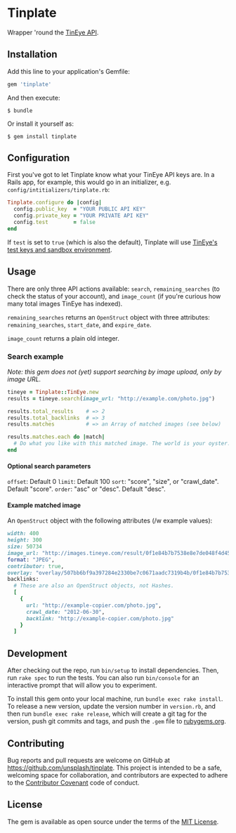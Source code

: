 # Tinplate

Wrapper 'round the [TinEye API](https://services.tineye.com/developers/tineyeapi/).

## Installation

Add this line to your application's Gemfile:

```ruby
gem 'tinplate'
```

And then execute:

    $ bundle

Or install it yourself as:

    $ gem install tinplate

## Configuration

First you've got to let Tinplate know what your TinEye API keys are. In a Rails app, for example, this would go in an initializer, e.g. `config/intitializers/tinplate.rb`:

```ruby
Tinplate.configure do |config|
  config.public_key  = "YOUR PUBLIC API KEY"
  config.private_key = "YOUR PRIVATE API KEY"
  config.test        = false
end
```

If `test` is set to `true` (which is also the default), Tinplate will use [TinEye's test keys and sandbox environment](https://services.tineye.com/developers/tineyeapi/sandbox.html).


## Usage

There are only three API actions available: `search`, `remaining_searches` (to check the status of your account), and `image_count` (if you're curious how many total images TinEye has indexed).

`remaining_searches` returns an `OpenStruct` object with three attributes: `remaining_searches`, `start_date`, and `expire_date`.

`image_count` returns a plain old integer.

### Search example

*Note: this gem does not (yet) support searching by image upload, only by image URL.*

```ruby
tineye = Tinplate::TinEye.new
results = tineye.search(image_url: "http://example.com/photo.jpg")

results.total_results    # => 2
results.total_backlinks  # => 3
results.matches          # => an Array of matched images (see below)

results.matches.each do |match|
  # Do what you like with this matched image. The world is your oyster.
end
```

#### Optional search parameters

`offset`: Default 0
`limit`:  Default 100
`sort`:   "score", "size", or "crawl_date". Default "score".
`order`:  "asc" or "desc". Default "desc".

#### Example matched image

An `OpenStruct` object with the following attributes (/w example values):

```ruby
width: 400
height: 300
size: 50734
image_url: "http://images.tineye.com/result/0f1e84b7b7538e8e7de048f4d45eb8f579e3e999941b3341ed9a754eb447ebb1",
format: "JPEG",
contributor: true,
overlay: "overlay/507bb6bf9a397284e2330be7c0671aadc7319b4b/0f1e84b7b7538e8e7de048f4d45eb8f579e3e999941b3341ed9a754eb447ebb1?m21=-9.06952e-05&m22=0.999975&m23=0.0295591&m11=0.999975&m13=-0.0171177&m12=9.06952e-05",
backlinks:
  # These are also an OpenStruct objects, not Hashes.
  [
    {
      url: "http://example-copier.com/photo.jpg",
      crawl_date: "2012-06-30",
      backlink: "http://example-copier.com/photo.jpg"
    }
  ]
```

## Development

After checking out the repo, run `bin/setup` to install dependencies. Then, run `rake spec` to run the tests. You can also run `bin/console` for an interactive prompt that will allow you to experiment.

To install this gem onto your local machine, run `bundle exec rake install`. To release a new version, update the version number in `version.rb`, and then run `bundle exec rake release`, which will create a git tag for the version, push git commits and tags, and push the `.gem` file to [rubygems.org](https://rubygems.org).

## Contributing

Bug reports and pull requests are welcome on GitHub at https://github.com/unsplash/tinplate. This project is intended to be a safe, welcoming space for collaboration, and contributors are expected to adhere to the [Contributor Covenant](http://contributor-covenant.org) code of conduct.


## License

The gem is available as open source under the terms of the [MIT License](http://opensource.org/licenses/MIT).

